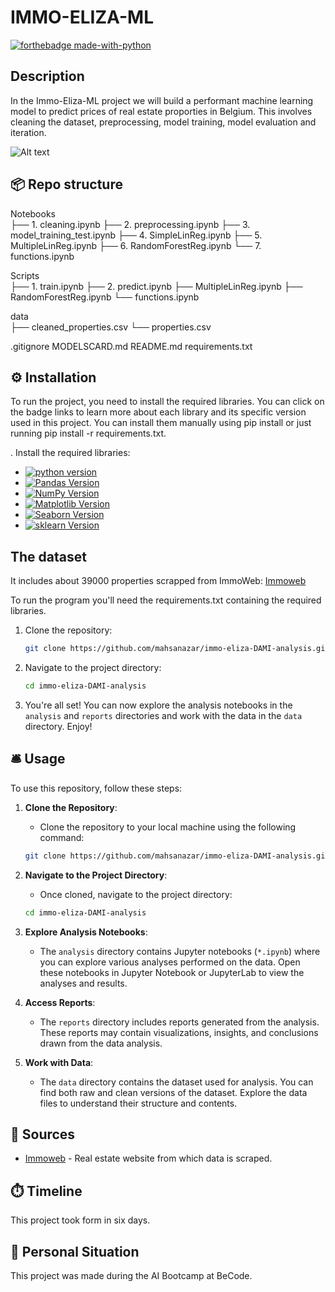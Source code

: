 # IMMO-ELIZA-ML


[![forthebadge made-with-python](https://ForTheBadge.com/images/badges/made-with-python.svg)](https://www.python.org/)

## Description
In the Immo-Eliza-ML project we will build a performant machine learning model to predict prices of real estate proporties in Belgium. This involves cleaning the dataset, preprocessing, model training, model evaluation and iteration.

![Alt text](src/House_analysis_2.png)


## 📦 Repo structure

Notebooks\
   ├── 1. cleaning.ipynb
   ├── 2. preprocessing.ipynb
   ├── 3. model_training_test.ipynb
   ├── 4. SimpleLinReg.ipynb
   ├── 5. MultipleLinReg.ipynb
   ├── 6. RandomForestReg.ipynb
   └── 7. functions.ipynb

Scripts\
   ├── 1. train.ipynb
   ├── 2. predict.ipynb
   ├── MultipleLinReg.ipynb
   ├── RandomForestReg.ipynb
   └── functions.ipynb

data\
   ├── cleaned_properties.csv
   └── properties.csv

.gitignore
MODELSCARD.md
README.md
requirements.txt


## ⚙️ Installation

To run the project, you need to install the required libraries. You can click on the badge links to learn more about each library and its specific version used in this project. You can install them manually using pip install <library name> or just running pip install -r requirements.txt.

. Install the required libraries:

   - [![python version](https://img.shields.io/badge/python-3.x-blue)](https://python.org)
   - [![Pandas Version](https://img.shields.io/badge/pandas-2.x-green)](https://pandas.pydata.org/)
   - [![NumPy Version](https://img.shields.io/badge/numpy-1.x-orange)](https://numpy.org/)
   - [![Matplotlib Version](https://img.shields.io/badge/Matplotlib-3.x-red)](https://matplotlib.org/)
   - [![Seaborn Version](https://img.shields.io/badge/seaborn-0.x-yellow)](https://seaborn.pydata.org/)
   - [![sklearn Version](https://img.shields.io/badge/sklearn-0.x-grey)](https://scikit-learn.org/stable/)

   ## The dataset
It includes about 39000 properties scrapped from ImmoWeb: [Immoweb](https://www.immoweb.be) 

To run the program you'll need the requirements.txt containing the required libraries.

1. Clone the repository:
    ```bash
    git clone https://github.com/mahsanazar/immo-eliza-DAMI-analysis.git
    ```

2. Navigate to the project directory:
    ```bash
    cd immo-eliza-DAMI-analysis
    ```

3. You're all set! You can now explore the analysis notebooks in the `analysis` and `reports` directories and work with the data in the `data` directory. Enjoy!

## 🛎️ Usage
To use this repository, follow these steps:

1. **Clone the Repository**: 
    - Clone the repository to your local machine using the following command:
    ```bash
    git clone https://github.com/mahsanazar/immo-eliza-DAMI-analysis.git
    ```

2. **Navigate to the Project Directory**:
    - Once cloned, navigate to the project directory:
    ```bash
    cd immo-eliza-DAMI-analysis
    ```

3. **Explore Analysis Notebooks**:
    - The `analysis` directory contains Jupyter notebooks (`*.ipynb`) where you can explore various analyses performed on the data. Open these notebooks in Jupyter Notebook or JupyterLab to view the analyses and results.

4. **Access Reports**:
    - The `reports` directory includes reports generated from the analysis. These reports may contain visualizations, insights, and conclusions drawn from the data analysis.

5. **Work with Data**:
    - The `data` directory contains the dataset used for analysis. You can find both raw and clean versions of the dataset. Explore the data files to understand their structure and contents.

## 📑 Sources
- [Immoweb](https://www.immoweb.be/en) - Real estate website from which data is scraped.


## ⏱️ Timeline
This project took form in six days.

## 📌 Personal Situation
This project was made during the AI Bootcamp at BeCode.